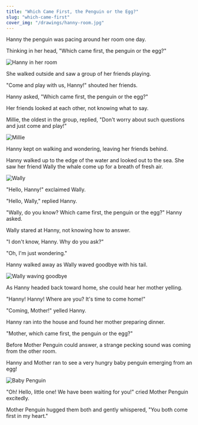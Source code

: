 ```yaml
---
title: "Which Came First, the Penguin or the Egg?"
slug: "which-came-first"
cover_img: "/drawings/hanny-room.jpg"
---
```


Hanny the penguin was pacing around her room one day.

Thinking in her head, "Which came first, the penguin or the egg?"

![Hanny in her room](/drawings/hanny-room.jpg)

She walked outside and saw a group of her friends playing.

"Come and play with us, Hanny!" shouted her friends.

Hanny asked, "Which came first, the penguin or the egg?"

Her friends looked at each other, not knowing what to say.

Millie, the oldest in the group, replied,
"Don't worry about such questions and just come and play!"

![Millie](/drawings/millie.jpg)

Hanny kept on walking and wondering, leaving her friends behind.

Hanny walked up to the edge of the water and looked out to the sea.
She saw her friend Wally the whale come up for a breath of fresh air.

![Wally](/drawings/wally.jpg)

"Hello, Hanny!" exclaimed Wally.

"Hello, Wally," replied Hanny.

"Wally, do you know? Which came first, the penguin or the egg?" Hanny asked.

Wally stared at Hanny, not knowing how to answer.

"I don't know, Hanny. Why do you ask?"

"Oh, I'm just wondering."

Hanny walked away as Wally waved goodbye with his tail.

![Wally waving goodbye](/drawings/tail.jpg)

As Hanny headed back toward home, she could hear her mother yelling.

"Hanny! Hanny! Where are you? It's time to come home!"

"Coming, Mother!" yelled Hanny.

Hanny ran into the house and found her mother preparing dinner.

"Mother, which came first, the penguin or the egg?"

Before Mother Penguin could answer, a strange pecking sound was coming from the other room.

Hanny and Mother ran to see a very hungry baby penguin emerging from an egg!

![Baby Penguin](/drawings/baby.jpg)

"Oh! Hello, little one! We have been waiting for you!" cried Mother Penguin excitedly.

Mother Penguin hugged them both and gently whispered, "You both come first in my heart."
